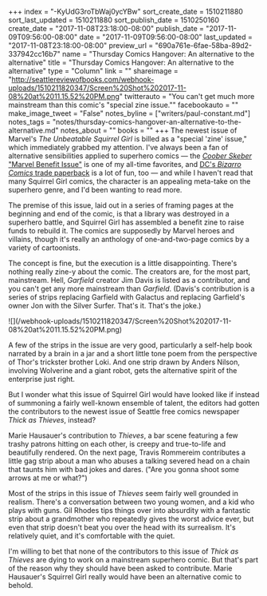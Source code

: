 +++
index = "-KyUdG3roTbWaj0ycYBw"
sort_create_date = 1510211880
sort_last_updated = 1510211880
sort_publish_date = 1510250160
create_date = "2017-11-08T23:18:00-08:00"
publish_date = "2017-11-09T09:56:00-08:00"
date = "2017-11-09T09:56:00-08:00"
last_updated = "2017-11-08T23:18:00-08:00"
preview_url = "690a761e-6fae-58ba-89d2-337942cc16b7"
name = "Thursday Comics Hangover: An alternative to the alternative"
title = "Thursday Comics Hangover: An alternative to the alternative"
type = "Column"
link = ""
shareimage = "http://seattlereviewofbooks.com/webhook-uploads/1510211820347/Screen%20Shot%202017-11-08%20at%2011.15.52%20PM.png"
twitterauto = "You can't get much more mainstream than this comic's \"special zine issue.\""
facebookauto = ""
make_image_tweet = "False"
notes_byline = ["writers/paul-constant.md"]
notes_tags = "notes/thursday-comics-hangover-an-alternative-to-the-alternative.md"
notes_about = ""
books = ""
+++
The newest issue of Marvel's *The Unbeatable Squirrel Girl* is billed as a "special 'zine' issue," which immediately grabbed my attention. I've always been a fan of alternative sensibilities applied to superhero comics — the [*Coober Skeber* "Marvel Benefit Issue"](http://www.againwiththecomics.com/2010/02/coober-skeber-lends-hand.html) is one of my all-time favorites, and [DC's *Bizarro Comics* trade paperback](http://www.dccomics.com/graphic-novels/bizarro-comics-0) is a lot of fun, too — and while I haven't read that many Squirrel Girl comics, the character is an appealing meta-take on the superhero genre, and I'd been wanting to read more.

The premise of this issue, laid out in a series of framing pages at the beginning and end of the comic, is that a library was destroyed in a superhero battle, and Squirrel Girl has assembled a benefit zine to raise funds to rebuild it. The comics are supposedly by Marvel heroes and villains, though it's really an anthology of one-and-two-page comics by a variety of cartoonists.

The concept is fine, but the execution is a little disappointing. There's nothing really zine-y about the comic. The creators are, for the most part, mainstream. Hell, *Garfield* creator Jim Davis is listed as a contributor, and you can't get any more mainstream than *Garfield*. (Davis's contribution is a series of strips replacing Garfield with Galactus and replacing Garfield's owner Jon with the Silver Surfer. That's it. That's the joke.)

<p class="image">![](/webhook-uploads/1510211820347/Screen%20Shot%202017-11-08%20at%2011.15.52%20PM.png)</p>

A few of the strips in the issue are very good, particularly a self-help book narrated by a brain in a jar and a short little tone poem from the perspective of Thor's trickster brother Loki. And one strip drawn by Anders Nilson, involving Wolverine and a giant robot, gets the alternative spirit of the enterprise just right.

But I wonder what this issue of Squirrel Girl would have looked like if instead of summoning a fairly well-known ensemble of talent, the editors had gotten the contributors to the newest issue of Seattle free comics newspaper *Thick as Thieves*, instead?

Marie Hausauer's contribution to *Thieves*, a bar scene featuring a few trashy patrons hitting on each other, is creepy and true-to-life and beautifully rendered. On the next page, Travis Rommereim contributes a little gag strip about a man who abuses a talking severed head on a chain that taunts him with bad jokes and dares. ("Are you gonna shoot some arrows at me or what?")

Most of the strips in this issue of *Thieves* seem fairly well grounded in realism. There's a conversation between two young women, and a kid who plays with guns. Gil Rhodes tips things over into absurdity with a fantastic strip about a grandmother who repeatedly gives the worst advice ever, but even that strip doesn't beat you over the head with its surrealism. It's relatively quiet, and it's comfortable with the quiet.

I'm willing to bet that none of the contributors to this issue of *Thick as Thieves* are dying to work on a mainstream superhero comic. But that's part of the reason why they should have been asked to contribute. Marie Hausauer's Squirrel Girl really would have been an alternative comic to behold.